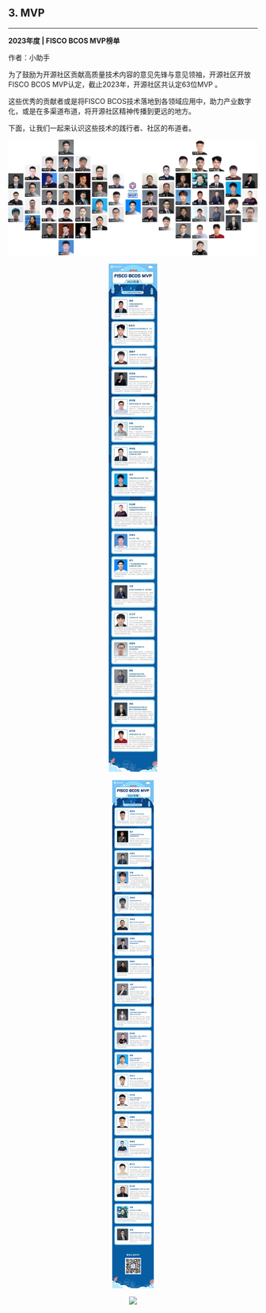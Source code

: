 ## 3. MVP

----

**2023年度 | FISCO BCOS MVP榜单**

作者：小助手

为了鼓励为开源社区贡献高质量技术内容的意见先锋与意见领袖，开源社区开放FISCO BCOS MVP认定，截止2023年，开源社区共认定63位MVP 。

这些优秀的贡献者或是将FISCO BCOS技术落地到各领域应用中，助力产业数字化，或是在多渠道布道，将开源社区精神传播到更远的地方。

下面，让我们一起来认识这些技术的践行者、社区的布道者。

![](../../images/community/mvp_review_2023.png)
<div align="center">

![](../../images/community/mvp_2023.png)

![](../../images/community/mvp_2022.png)

![](../../images/community/mvp_2021.png)
</div>
